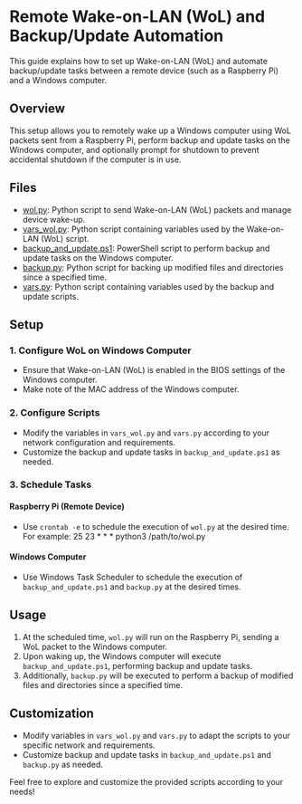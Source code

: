 # Remote Wake-on-LAN (WoL) and Backup/Update Automation

This guide explains how to set up Wake-on-LAN (WoL) and automate backup/update tasks between a remote device (such as a Raspberry Pi) and a Windows computer.

## Overview

This setup allows you to remotely wake up a Windows computer using WoL packets sent from a Raspberry Pi, perform backup and update tasks on the Windows computer, and optionally prompt for shutdown to prevent accidental shutdown if the computer is in use.

## Files

- [wol.py](wol.py): Python script to send Wake-on-LAN (WoL) packets and manage device wake-up.
- [vars_wol.py](vars_wol.py): Python script containing variables used by the Wake-on-LAN (WoL) script.
- [backup_and_update.ps1](backup_and_update.ps1): PowerShell script to perform backup and update tasks on the Windows computer.
- [backup.py](backup.py): Python script for backing up modified files and directories since a specified time.
- [vars.py](vars.py): Python script containing variables used by the backup and update scripts.

## Setup

### 1. Configure WoL on Windows Computer

- Ensure that Wake-on-LAN (WoL) is enabled in the BIOS settings of the Windows computer.
- Make note of the MAC address of the Windows computer.

### 2. Configure Scripts

- Modify the variables in `vars_wol.py` and `vars.py` according to your network configuration and requirements.
- Customize the backup and update tasks in `backup_and_update.ps1` as needed.

### 3. Schedule Tasks

#### Raspberry Pi (Remote Device)

- Use `crontab -e` to schedule the execution of `wol.py` at the desired time. For example:
25 23 * * * python3 /path/to/wol.py

#### Windows Computer

- Use Windows Task Scheduler to schedule the execution of `backup_and_update.ps1` and `backup.py` at the desired times.

## Usage

1. At the scheduled time, `wol.py` will run on the Raspberry Pi, sending a WoL packet to the Windows computer.
2. Upon waking up, the Windows computer will execute `backup_and_update.ps1`, performing backup and update tasks.
3. Additionally, `backup.py` will be executed to perform a backup of modified files and directories since a specified time.

## Customization

- Modify variables in `vars_wol.py` and `vars.py` to adapt the scripts to your specific network and requirements.
- Customize backup and update tasks in `backup_and_update.ps1` and `backup.py` as needed.

Feel free to explore and customize the provided scripts according to your needs!

